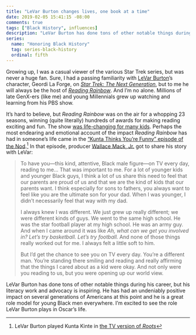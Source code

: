```yaml
---
title: "LeVar Burton changes lives, one book at a time"
date: 2019-02-05 15:41:15 -08:00
comments: true
tags: ["Black History", influences]
description: "LeVar Burton has done tons of other notable things during his career, but his literacy work and advocacy is inspiring."
series:
  name: "Honoring Black History"
  tag: series-black-history
  ordinal: fifth
---
```


Growing up, I was a casual viewer of the various Star Trek series, but was never a huge fan. Sure, I had a passing familiarity with [LeVar Burton](https://twitter.com/levarburton)’s character, Geordi La Forge, on [<cite>Star Trek: The Next Generation</cite>](https://en.wikipedia.org/wiki/Star_Trek:_The_Next_Generation), but to me he will always be the host of [<cite>Reading Rainbow</cite>](https://en.wikipedia.org/wiki/Reading_Rainbow). And I’m no alone. Millions of late GenX-ers (like me) and young Millennials grew up watching and learning from his PBS show.

<!-- more -->

It’s hard to believe, but <cite>Reading Rainbow</cite> was on the air for a whopping 23 seasons, winning (quite literally) hundreds of awards for making reading exciting and fun. The show [was life-changing for many kids](http://conversationsmag.blogspot.com/2011/08/legacy-of-reading-rainbow.html). Perhaps the most endearing and emotional account of the impact <cite>Reading Rainbow</cite> has had in someone’s life came in the [“Kunta Thinks You’re Funny” episode of the Nod](https://www.gimletmedia.com/the-nod/kunta-thinks-youre-funny-feat-levar-burton).[^1] In that episode, producer [Wallace Mack, Jr.](https://www.linkedin.com/in/wallacemack/) got to share his story with LeVar:

> To have you—this kind, attentive, Black male figure—on TV every day, reading to me… That was important to me. For a lot of younger kids and younger Black guys, I think a lot of us share this need to feel that our parents are proud of us and that we are the kind of kids that our parents want. I think especially for sons to fathers, you always want to feel like you are the ultimate son for your dad. When I was younger, I didn’t necessarily feel that way with my dad.
>
> I always knew I was different. We just grew up really different; we were different kinds of guys. We went to the same high school. He was the star football player at my high school. He was an army guy. And when I came around it was like *Ah, what can we get you involved in? Let’s try basketball. Let’s try football.* And none of those things really worked out for me. I always felt a little soft to him.
>
> But I’d get the chance to see you on TV every day. You’re a different man. You’re standing there smiling and reading and really affirming that the things I cared about as a kid were okay. And not only were you reading to us, but you were opening up our world view.

LeVar Burton has done tons of other notable things during his career, but his literacy work and advocacy is inspiring. He has had an undeniably positive impact on several generations of Americans at this point and he is a great role model for young Black men everywhere. I’m excited to see the role LeVar Burton plays in Oscar’s life.

[^1]: LeVar Burton played Kunta Kinte in [the TV version of <cite>Roots</cite>](https://en.wikipedia.org/wiki/Roots_(1977_miniseries))